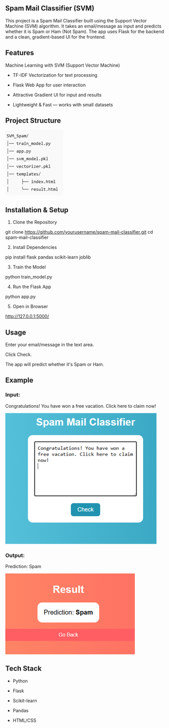 ## Spam Mail Classifier (SVM)

This project is a Spam Mail Classifier built using the Support Vector Machine (SVM) algorithm.
It takes an email/message as input and predicts whether it is Spam or Ham (Not Spam).
The app uses Flask for the backend and a clean, gradient-based UI for the frontend.

## Features

Machine Learning with SVM (Support Vector Machine)

- TF-IDF Vectorization for text processing

- Flask Web App for user interaction

- Attractive Gradient UI for input and results

- Lightweight & Fast — works with small datasets

## Project Structure

![alt text](image-2.png)

## Installation & Setup

1. Clone the Repository

git clone https://github.com/yourusername/spam-mail-classifier.git
cd spam-mail-classifier

2. Install Dependencies

pip install flask pandas scikit-learn joblib

3. Train the Model

python train_model.py

4. Run the Flask App

python app.py

5. Open in Browser

http://127.0.0.1:5000/

## Usage
Enter your email/message in the text area.

Click Check.

The app will predict whether it's Spam or Ham.

## Example

### Input:

Congratulations! You have won a free vacation. Click here to claim now!

![alt text](image.png)

### Output:

Prediction: Spam

![alt text](image-1.png)

## Tech Stack

- Python

- Flask

- Scikit-learn

- Pandas

- HTML/CSS

